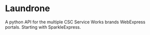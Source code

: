 # Laundrone
A python API for the multiple CSC Service Works brands WebExpress portals. Starting with SparkleExpress.

